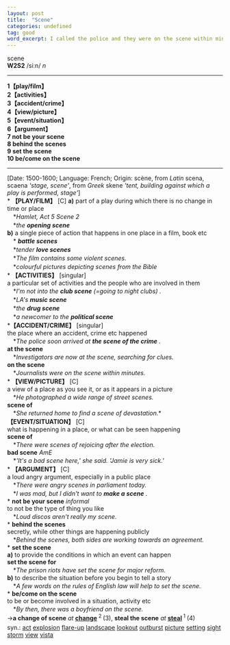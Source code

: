 ```yaml
---
layout: post
title:  "Scene"
categories: undefined
tag: good
word_excerpt: I called the police and they were on the scene within minutes.
---
```

<DIV style="MARGIN: 0px 0px 5px">scene<BR><B>W2S2</B> /siːn/ <I>n</I>
<HR>
<B>1【play/film】</B><BR><B>2【activities】</B><BR><B>3【accident/crime】</B><BR><B>4【view/picture】</B><BR><B>5【event/situation】</B><BR><B>6【argument】</B><BR><B>7 not be your scene</B><BR><B>8 behind the scenes</B><BR><B>9 set the scene</B><BR><B>10 be/come on the scene</B>
<HR>
[Date: 1500-1600; Language: French; Origin: scène, from <I>Latin</I> scena, scaena <I>'stage, scene'</I>, from <I>Greek</I> skene <I>'tent, building against which a play is performed, stage'</I>]<BR>* <B>【PLAY/FILM】</B> [C] <B>a)</B> part of a play during which there is no change in time or place<BR>　*<I>Hamlet, Act 5 Scene 2</I><BR>　*<I>the <B>opening scene</B> </I><BR><B>b)</B> a single piece of action that happens in one place in a film, book etc<BR>　*<I> <B>battle scenes</B> </I><BR>　*<I>tender <B>love scenes</B> </I><BR>　*<I>The film contains some violent scenes.</I><BR>　*<I>colourful pictures depicting scenes from the Bible</I><BR>* <B>【ACTIVITIES】</B> [singular]<BR>a particular set of activities and the people who are involved in them<BR>　*<I>I'm not into the <B>club scene</B> (=going to night clubs) .</I><BR>　*<I>LA's <B>music scene</B> </I><BR>　*<I>the <B>drug scene</B> </I><BR>　*<I>a newcomer to the <B>political scene</B> </I><BR>*<B>【ACCIDENT/CRIME】</B> [singular]<BR>the place where an accident, crime etc happened<BR>　*<I>The police soon arrived at <B>the scene of the crime</B> .</I><BR><B>at the scene</B><BR>　*<I>Investigators are now at the scene, searching for clues.</I><BR><B>on the scene</B><BR>　*<I>Journalists were on the scene within minutes.</I><BR>* <B>【VIEW/PICTURE】</B> [C] <BR>a view of a place as you see it, or as it appears in a picture<BR>　*<I>He photographed a wide range of street scenes.</I><BR><B>scene of</B><BR>　*<I>She returned home to find a scene of devastation.</I>* <B>【EVENT/SITUATION】</B> [C] <BR>what is happening in a place, or what can be seen happening<BR><B>scene of</B><BR>　*<I>There were scenes of rejoicing after the election.</I><BR><B>bad scene</B> <I>AmE</I><BR>　*<I>'It's a bad scene here,' she said. 'Jamie is very sick.'</I><BR>* <B>【ARGUMENT】</B> [C] <BR>a loud angry argument, especially in a public place<BR>　*<I>There were angry scenes in parliament today.</I><BR>　*<I>I was mad, but I didn't want to <B>make a scene</B> .</I><BR>* <B>not be your scene</B> <I>informal</I> <BR>to not be the type of thing you like<BR>　*<I>Loud discos aren't really my scene.</I><BR>* <B>behind the scenes</B><BR>secretly, while other things are happening publicly<BR>　*<I>Behind the scenes, both sides are working towards an agreement.</I><BR>* <B>set the scene</B><BR><B>a)</B> to provide the conditions in which an event can happen<BR><B>set the scene for</B><BR>　*<I>The prison riots have set the scene for major reform.</I><BR><B>b)</B> to describe the situation before you begin to tell a story<BR>　*<I>A few words on the rules of English law will help to set the scene.</I><BR>* <B>be/come on the scene</B><BR>to be or become involved in a situation, activity etc<BR>　*<I>By then, there was a boyfriend on the scene.</I><BR>→<B>a change of scene</B> <I>at</I> <B><A href="{{ site.baseurl }}/change"><U>change</U></A> </B><SUP>2 </SUP>(3), <B>steal the scene</B> <I>at</I> <B><A href="{{ site.baseurl }}/steal"><U>steal</U></A> </B><SUP>1 </SUP>(4)</DIV>
<DIV style="MARGIN: 0px 0px 5px">
<DIV style="MARGIN: 4px 0px">syn.: <A href="{{ site.baseurl }}/act"><U>act</U></A> <A href="{{ site.baseurl }}/explosion"><U>explosion</U></A> <A href="{{ site.baseurl }}/flare-up"><U>flare-up</U></A> <A href="{{ site.baseurl }}/landscape"><U>landscape</U></A> <A href="{{ site.baseurl }}/lookout"><U>lookout</U></A> <A href="{{ site.baseurl }}/outburst"><U>outburst</U></A> <A href="{{ site.baseurl }}/picture"><U>picture</U></A> <A href="{{ site.baseurl }}/setting"><U>setting</U></A> <A href="{{ site.baseurl }}/sight"><U>sight</U></A> <A href="{{ site.baseurl }}/storm"><U>storm</U></A> <A href="{{ site.baseurl }}/view"><U>view</U></A> <A href="{{ site.baseurl }}/vista"><U>vista</U></A></DIV></DIV>
